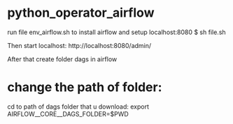 # python_operator_airflow

run file env_airflow.sh to install airflow and setup localhost:8080
$ sh file.sh

Then start localhost: http://localhost:8080/admin/

After that create folder dags in airflow

#












# change the path of folder: 
cd to path of dags folder that u download: 
export AIRFLOW__CORE__DAGS_FOLDER=$PWD

